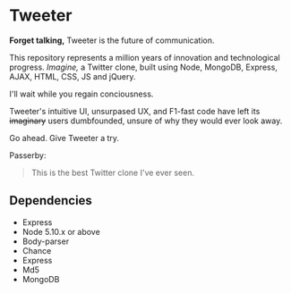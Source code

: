 # Tweeter

**Forget talking,**
Tweeter is the future of communication.

This repository represents a million years of innovation and technological progress.
*Imagine,* a Twitter clone, built using Node, MongoDB, Express, AJAX, HTML, CSS, JS and jQuery.

I'll wait while you regain conciousness.

Tweeter's intuitive UI, unsurpased UX, and F1-fast code have left its ~~imaginary~~ users dumbfounded, unsure of why they would ever look away.

Go ahead. Give Tweeter a try.

Passerby:
>This is the best Twitter clone I've ever seen.

## Dependencies

- Express
- Node 5.10.x or above
- Body-parser
- Chance
- Express
- Md5
- MongoDB